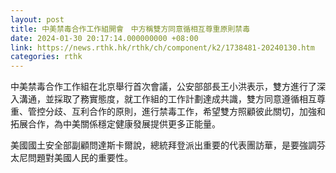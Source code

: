 ```yaml
---
layout: post
title: 中美禁毒合作工作組開會　中方稱雙方同意循相互尊重原則禁毒
date: 2024-01-30 20:17:14.000000000 +08:00
link: https://news.rthk.hk/rthk/ch/component/k2/1738481-20240130.htm
categories: rthk
---
```


中美禁毒合作工作組在北京舉行首次會議，公安部部長王小洪表示，雙方進行了深入溝通，並採取了務實態度，就工作組的工作計劃達成共識，雙方同意遵循相互尊重、管控分歧、互利合作的原則，進行禁毒工作，希望雙方照顧彼此關切，加強和拓展合作，為中美關係穩定健康發展提供更多正能量。

美國國土安全部副顧問達斯卡爾說，總統拜登派出重要的代表團訪華，是要強調芬太尼問題對美國人民的重要性。
